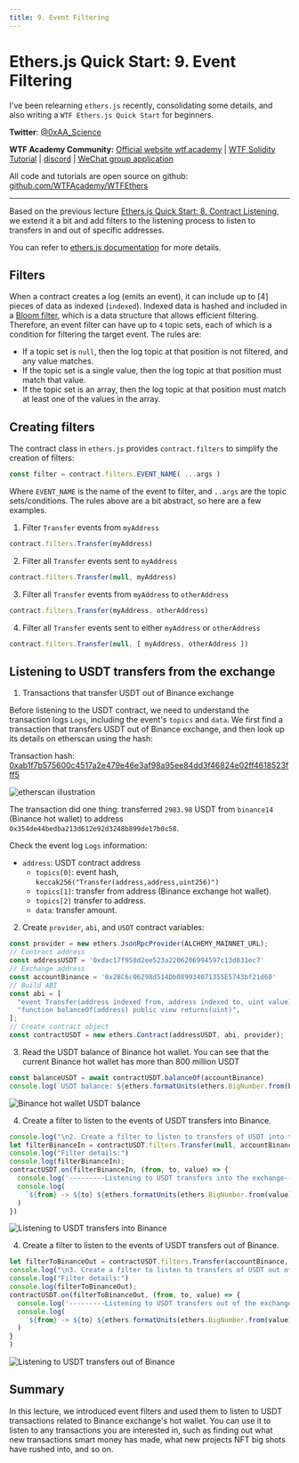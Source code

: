 ```yaml
---
title: 9. Event Filtering
---
```


# Ethers.js Quick Start: 9. Event Filtering

I've been relearning `ethers.js` recently, consolidating some details, and also writing a `WTF Ethers.js Quick Start` for beginners.

**Twitter**: [@0xAA_Science](https://twitter.com/0xAA_Science)

**WTF Academy Community:** [Official website wtf.academy](https://wtf.academy) | [WTF Solidity Tutorial](https://github.com/AmazingAng/WTFSolidity) | [discord](https://discord.gg/5akcruXrsk) | [WeChat group application](https://docs.google.com/forms/d/e/1FAIpQLSe4KGT8Sh6sJ7hedQRuIYirOoZK_85miz3dw7vA1-YjodgJ-A/viewform?usp=sf_link)

All code and tutorials are open source on github: [github.com/WTFAcademy/WTFEthers](https://github.com/WTFAcademy/WTFEthers)

-----

Based on the previous lecture [Ethers.js Quick Start: 8. Contract Listening](https://github.com/WTFAcademy/WTFEthers/tree/main/08_ContractListener), we extend it a bit and add filters to the listening process to listen to transfers in and out of specific addresses.

You can refer to [ethers.js documentation](https://docs.ethers.io/v5/concepts/events) for more details.

## Filters

When a contract creates a log (emits an event), it can include up to [4] pieces of data as indexed (`indexed`). Indexed data is hashed and included in a [Bloom filter](https://en.wikipedia.org/wiki/Bloom_filter), which is a data structure that allows efficient filtering. Therefore, an event filter can have up to `4` topic sets, each of which is a condition for filtering the target event. The rules are:

- If a topic set is `null`, then the log topic at that position is not filtered, and any value matches.
- If the topic set is a single value, then the log topic at that position must match that value.
- If the topic set is an array, then the log topic at that position must match at least one of the values in the array.

## Creating filters
The contract class in `ethers.js` provides `contract.filters` to simplify the creation of filters:

```js
const filter = contract.filters.EVENT_NAME( ...args ) 
```

Where `EVENT_NAME` is the name of the event to filter, and `..args` are the topic sets/conditions. The rules above are a bit abstract, so here are a few examples.

1. Filter `Transfer` events from `myAddress`
  ```js
  contract.filters.Transfer(myAddress)
  ```

2. Filter all `Transfer` events sent to `myAddress`
  ```js
  contract.filters.Transfer(null, myAddress)
  ```

3. Filter all `Transfer` events from `myAddress` to `otherAddress`
  ```js
  contract.filters.Transfer(myAddress, otherAddress)
  ```

4. Filter all `Transfer` events sent to either `myAddress` or `otherAddress`
  ```js
  contract.filters.Transfer(null, [ myAddress, otherAddress ])
  ```

## Listening to USDT transfers from the exchange


1. Transactions that transfer USDT out of Binance exchange

  Before listening to the USDT contract, we need to understand the transaction logs `Logs`, including the event's `topics` and `data`. We first find a transaction that transfers USDT out of Binance exchange, and then look up its details on etherscan using the hash:

  Transaction hash: [0xab1f7b575600c4517a2e479e46e3af98a95ee84dd3f46824e02ff4618523fff5](https://etherscan.io/tx/0xab1f7b575600c4517a2e479e46e3af98a95ee84dd3f46824e02ff4618523fff5)

  ![etherscan illustration](img/9-2.png)

  The transaction did one thing: transferred `2983.98` USDT from `binance14` (Binance hot wallet) to address `0x354de44bedba213d612e92d3248b899de17b0c58`.

  Check the event log `Logs` information:

- `address`: USDT contract address
  - `topics[0]`: event hash, `keccak256("Transfer(address,address,uint256)")`
  - `topics[1]`: transfer from address (Binance exchange hot wallet).
  - `topics[2]` transfer to address.
  - `data`: transfer amount.

2. Create `provider`, `abi`, and `USDT` contract variables:

  ```js
  const provider = new ethers.JsonRpcProvider(ALCHEMY_MAINNET_URL);
  // Contract address
  const addressUSDT = '0xdac17f958d2ee523a2206206994597c13d831ec7'
  // Exchange address
  const accountBinance = '0x28C6c06298d514Db089934071355E5743bf21d60'
  // Build ABI
  const abi = [
    "event Transfer(address indexed from, address indexed to, uint value)",
    "function balanceOf(address) public view returns(uint)",
  ];
  // Create contract object
  const contractUSDT = new ethers.Contract(addressUSDT, abi, provider);
  ```

3. Read the USDT balance of Binance hot wallet. You can see that the current Binance hot wallet has more than 800 million USDT
  ```js
  const balanceUSDT = await contractUSDT.balanceOf(accountBinance)
  console.log(`USDT balance: ${ethers.formatUnits(ethers.BigNumber.from(balanceUSDT),6)}\n`)
  ```
  ![Binance hot wallet USDT balance](img/9-4.png)


4. Create a filter to listen to the events of USDT transfers into Binance.

  ```js
  console.log("\n2. Create a filter to listen to transfers of USDT into the exchange")
  let filterBinanceIn = contractUSDT.filters.Transfer(null, accountBinance);
  console.log("Filter details:")
  console.log(filterBinanceIn);
  contractUSDT.on(filterBinanceIn, (from, to, value) => {
    console.log('---------Listening to USDT transfers into the exchange--------');
    console.log(
      `${from} -> ${to} ${ethers.formatUnits(ethers.BigNumber.from(value),6)}`
    )
  })
  ```
  ![Listening to USDT transfers into Binance](img/9-5.png)

4. Create a filter to listen to the events of USDT transfers out of Binance.

  ```js
  let filterToBinanceOut = contractUSDT.filters.Transfer(accountBinance, null);
  console.log("\n3. Create a filter to listen to transfers of USDT out of the exchange")
  console.log("Filter details:")
  console.log(filterToBinanceOut);
  contractUSDT.on(filterToBinanceOut, (from, to, value) => {
    console.log('---------Listening to USDT transfers out of the exchange--------');
    console.log(
      `${from} -> ${to} ${ethers.formatUnits(ethers.BigNumber.from(value),6)}`
    )
  }
  )
  ```
  ![Listening to USDT transfers out of Binance](img/9-6.png) 

## Summary

In this lecture, we introduced event filters and used them to listen to USDT transactions related to Binance exchange's hot wallet. You can use it to listen to any transactions you are interested in, such as finding out what new transactions smart money has made, what new projects NFT big shots have rushed into, and so on.
